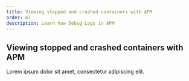 ```yaml
---
title: Viewing stopped and crashed containers with APM
order: 67
description: Learn how Debug Logs in APM
---
```


<h2 id="apm-data">Viewing stopped and crashed containers with APM</h2>

Lorem ipsum dolor sit amet, consectetur adipiscing elit.
